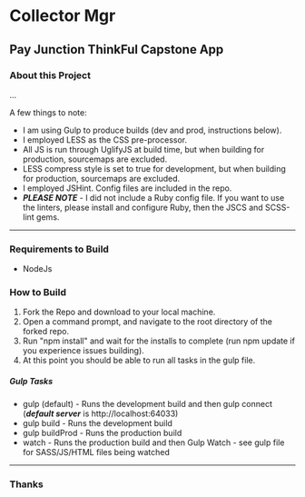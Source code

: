 # Collector Mgr
## Pay Junction ThinkFul Capstone App

### About this Project
...

A few things to note: 
* I am using Gulp to produce builds (dev and prod, instructions below).
* I employed LESS as the CSS pre-processor.
* All JS is run through UglifyJS at build time, but when building for production, sourcemaps are excluded.
* LESS compress style is set to true for development, but when building for production, sourcemaps are excluded.
* I employed JSHint. Config files are included in the repo.
* ***PLEASE NOTE*** - I did not include a Ruby config file. If you want to use the linters, please install and configure Ruby, then the JSCS and SCSS-lint gems.

---

### Requirements to Build
* NodeJs

### How to Build
1. Fork the Repo and download to your local machine.
2. Open a command prompt, and navigate to the root directory of the forked repo.
3. Run "npm install" and wait for the installs to complete (run npm update if you experience issues building).
4. At this point you should be able to run all tasks in the gulp file.

##### Gulp Tasks
* gulp (default) -  Runs the development build and then gulp connect (***default server*** is http://localhost:64033)
* gulp build - Runs the development build
* gulp buildProd - Runs the production build
* watch - Runs the production build and then Gulp Watch - see gulp file for SASS/JS/HTML files being watched

---

### Thanks
